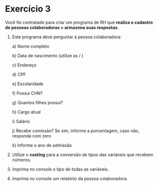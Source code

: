# Exercício 3

Você foi contratade para criar um programa de RH que **realiza o cadastro de pessoas colaboradoras** e **armazena suas respostas**. 


1) Este programa deve perguntar à pessoa colaboradora:

   a) Nome completo
   
   b) Data de nascimento (utilize as / ) 
   
   c) Endereço
   
   d) CPF
   
   e) Escolaridade
   
   f) Possui CHN?
   
   g) Quantos filhes possui?
   
   h) Cargo atual
   
   i) Salário
   
   j) Recebe comissão? Se sim, informe a porcentagem, caso não, responda com zero
   
   k) Informe o ano de admissão

2) Utilize o **casting** para a conversão de tipos das variáveis que recebem números.
3) Imprima no console o tipo de todas as variáveis.
4) Imprima no console um relatório da pessoa colaboradora.
